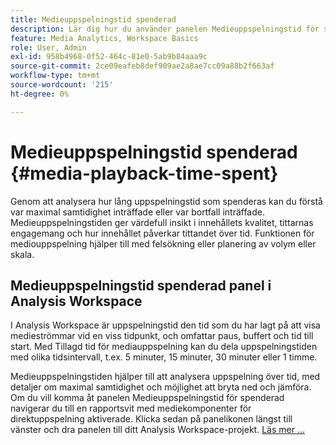 ```yaml
---
title: Medieuppspelningstid spenderad
description: Lär dig hur du använder panelen Medieuppspelningstid för spenderad tid för att analysera hur lång uppspelningstid som har använts och för att förstå maximal samtidighet och var bortfall har inträffat.
feature: Media Analytics, Workspace Basics
role: User, Admin
exl-id: 958b4968-0f52-464c-81e0-5ab9b84aaa9c
source-git-commit: 2ce09eafeb8def909ae2a8ae7cc09a88b2f663af
workflow-type: tm+mt
source-wordcount: '215'
ht-degree: 0%

---
```


# Medieuppspelningstid spenderad {#media-playback-time-spent}

Genom att analysera hur lång uppspelningstid som spenderas kan du förstå var maximal samtidighet inträffade eller var bortfall inträffade. Medieuppspelningstiden ger värdefull insikt i innehållets kvalitet, tittarnas engagemang och hur innehållet påverkar tittandet över tid. Funktionen för mediouppspelning hjälper till med felsökning eller planering av volym eller skala.

## Medieuppspelningstid spenderad panel i Analysis Workspace

I Analysis Workspace är uppspelningstid den tid som du har lagt på att visa medieströmmar vid en viss tidpunkt, och omfattar paus, buffert och tid till start. Med Tillagd tid för mediauppspelning kan du dela uppspelningstiden med olika tidsintervall, t.ex. 5 minuter, 15 minuter, 30 minuter eller 1 timme.


Medieuppspelningstiden hjälper till att analysera uppspelning över tid, med detaljer om maximal samtidighet och möjlighet att bryta ned och jämföra. Om du vill komma åt panelen Medieuppspelningstid för spenderad navigerar du till en rapportsvit med mediekomponenter för direktuppspelning aktiverade. Klicka sedan på panelikonen längst till vänster och dra panelen till ditt Analysis Workspace-projekt. [Läs mer …](https://experienceleague.adobe.com/docs/analytics/analyze/analysis-workspace/panels/media-playback-timespent/media-playback-time-spent.html?lang=sv-SE)

<!-- ## DOES THIS APPLY Get Concurrent Viewers via Analytics Reporting API

REVISE You can also get concurrent viewer data for up to 1-month at a time at minute-level granularity using the Analytics Reporting API 2.0.  The reporting API uses the same definition of concurrent viewers as Analysis Workspace.  For more information see [_*Get concurrent viewers JSON report data with Analytics 2.0 APIs*_](/help/reporting/reports-and-analytics/get-concurrent-json20.md). -->

